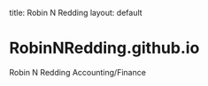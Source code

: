 title: Robin N Redding
layout: default

# RobinNRedding.github.io
Robin N Redding
Accounting/Finance
